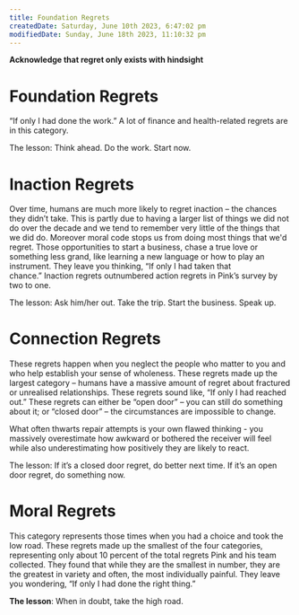 ```yaml
---
title: Foundation Regrets
createdDate: Saturday, June 10th 2023, 6:47:02 pm
modifiedDate: Sunday, June 18th 2023, 11:10:32 pm
---
```


**Acknowledge that regret only exists with hindsight**

# Foundation Regrets

“If only I had done the work.” A lot of finance and health-related regrets are in this category.

The lesson: Think ahead. Do the work. Start now.

# Inaction Regrets

Over time, humans are much more likely to regret inaction – the chances they didn’t take. This is partly due to having a larger list of things we did not do over the decade and we tend to remember very little of the things that we did do. Moreover moral code stops us from doing most things that we'd regret. Those opportunities to start a business, chase a true love or something less grand, like learning a new language or how to play an instrument. They leave you thinking, “If only I had taken that chance.” Inaction regrets outnumbered action regrets in Pink’s survey by two to one.

The lesson: Ask him/her out. Take the trip. Start the business. Speak up.

# Connection Regrets

These regrets happen when you neglect the people who matter to you and who help establish your sense of wholeness. These regrets made up the largest category – humans have a massive amount of regret about fractured or unrealised relationships. These regrets sound like, “If only I had reached out.” These regrets can either be “open door” – you can still do something about it; or “closed door” – the circumstances are impossible to change.

What often thwarts repair attempts is your own flawed thinking - you massively overestimate how awkward or bothered the receiver will feel while also underestimating how positively they are likely to react.

The lesson: If it’s a closed door regret, do better next time. If it’s an open door regret, do something now.

# Moral Regrets

This category represents those times when you had a choice and took the low road. These regrets made up the smallest of the four categories, representing only about 10 percent of the total regrets Pink and his team collected. They found that while they are the smallest in number, they are the greatest in variety and often, the most individually painful. They leave you wondering, “If only I had done the right thing.”

**The lesson**: When in doubt, take the high road.
